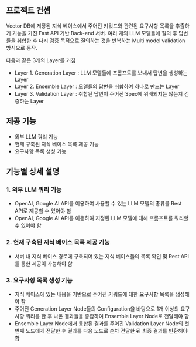 ## 프로젝트 컨셉
Vector DB에 저장된 지식 베이스에서 주어진 키워드와 관련된 요구사항 목록을 추출하기 기능을 가진 Fast API 기반 Back-end 서버. 여러 개의 LLM 모델들에 질의 후 답변들을 취합한 후 다시 검증 목적으로 질의하는 것을 반복하는 Multi model validation 방식으로 동작.

다음과 같은 3개의 Layer를 거침
- Layer 1. Generation Layer : LLM 모델들에 프롬프트를 보내서 답변을 생성하는 Layer
- Layer 2. Ensemble Layer : 모델들의 답변을 취합하여 하나로 만드는 Layer
- Layer 3. Validation Layer : 취합된 답변이 주어진 Spec에 위배되지는 않는지 검증하는 Layer


## 제공 기능
- 외부 LLM 쿼리 기능
- 현재 구축된 지식 베이스 목록 제공 기능
- 요구사항 목록 생성 기능

## 기능별 상세 설명
### 1. 외부 LLM 쿼리 기능
- OpenAI, Google AI API를 이용하여 사용할 수 있는 LLM 모델의 종류를 Rest API로 제공할 수 있어야 함
- OpenAI, Google AI API를 이용하여 지정된 LLM 모델에 대해 프롬프트를 쿼리할 수 있어야 함

### 2. 현재 구축된 지식 베이스 목록 제공 기능
- 서버 내 지식 베이스 경로에 구축되어 있는 지식 베이스들의 목록 확인 및 Rest API를 통한 제공이 가능해야 함

### 3. 요구사항 목록 생성 기능
- 지식 베이스에 있는 내용을 기반으로 주어진 키워드에 대한 요구사항 목록을 생성해야 함
- 주어진 Generation Layer Node들의 Configuration을 바탕으로 1개 이상의 요구사항 쿼리를 한 후 나온 결과들을 종합하여 Ensemble Layer Node로 전달해야 함
- Ensemble Layer Node에서 통합된 결과를 주어진 Validation Layer Node의 첫 번째 노드에게 전달한 후 결과를 다음 노드로 순차 전달한 뒤 최종 결과를 반환해야 함
